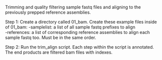 Trimming and quality filtering sample fastq files and aligning to the previously prepped reference assemblies. 

Step 1: Create a directory called 01_bam. Create these example files inside of 01_bam: 
  -samplelist: a list of all sample fastq prefixes to align  
  -references: a list of corresponding reference assemblies to align each sample fastq too. Must be in the same order. 
  
 Step 2: Run the trim_align script. Each step within the script is annotated. The end products are filtered bam files with indexes. 

